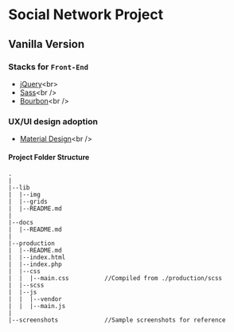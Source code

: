 # Social Network Project
## Vanilla Version

### Stacks for `Front-End`

* [jQuery]('https://github.com/jquery/jquery')<br>
* [Sass]('http://sass-lang.com/')<br />
* [Bourbon]('https://github.com/thoughtbot/bourbon')<br />

### UX/UI design adoption

* [Material Design]('https://material.io/guidelines/')<br />

#### <i class="icon-folder-open"></i> Project Folder Structure
```
.
|
|--lib
|  |--img
|  |--grids
|  |--README.md
|
|--docs
|  |--README.md
|
|--production
|  |--README.md
|  |--index.html
|  |--index.php
|  |--css
|  |  |--main.css          //Compiled from ./production/scss
|  |--scss
|  |--js
|  |  |--vendor
|  |  |--main.js
|
|--screenshots             //Sample screenshots for reference
```
